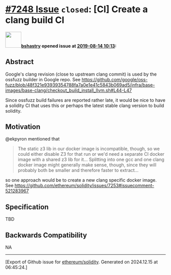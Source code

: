 # [\#7248 Issue](https://github.com/ethereum/solidity/issues/7248) `closed`: [CI] Create a clang build CI

#### <img src="https://avatars.githubusercontent.com/u/2388185?v=4" width="50">[bshastry](https://github.com/bshastry) opened issue at [2019-08-14 10:13](https://github.com/ethereum/solidity/issues/7248):

## Abstract

Google's clang revision (close to upstream clang commit) is used by the ossfuzz builder in Google repo. See https://github.com/google/oss-fuzz/blob/48f321e93939354788fa7a0e1e41c5843b069ad5/infra/base-images/base-clang/checkout_build_install_llvm.sh#L44-L47

Since ossfuzz build failures are reported rather late, it would be nice to have a solidity CI that uses this or perhaps the latest stable clang version to build solidity.

## Motivation

@ekpyron mentioned that

> The static z3 lib in our docker image is incompatible, though, so we could either disable Z3 for that run or we'd need a separate CI docker image with a shared z3 lib for it...
Splitting into one gcc and one clang docker image might generally make sense, though, since they will probably both be smaller and therefore faster to extract...

so one approach would be to create a new clang specific docker image. See https://github.com/ethereum/solidity/issues/7253#issuecomment-521283967


## Specification

TBD

## Backwards Compatibility

NA 




-------------------------------------------------------------------------------



[Export of Github issue for [ethereum/solidity](https://github.com/ethereum/solidity). Generated on 2024.12.15 at 06:45:24.]
